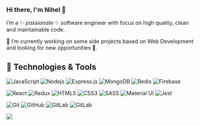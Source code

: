 ### Hi there, I'm Nihel 👋

I’m a ✨ _passionate_ ✨ software engineer with focus on high quality, clean and maintainable code. 

🔭 I’m currently working on some side projects based on Web Development and looking for new opportunities 👯. 

<!-- [![Email Badge](https://img.shields.io/badge/contact@nihel.tech-168DE2?style=flat-square&logo=Mail.Ru&logoColor=white&link=mailto:contact@nihel.tech)](mailto:contact@nihel.tech)
[![Portfolio Badge](https://img.shields.io/badge/Portfolio-3DA639?style=flat-square&logo=Portfolio&logoColor=white&link=https://www.nihel.tech)](https://www.nihel.tech) -->
<!-- [![Linkedin Badge](https://img.shields.io/badge/-LinkedIn-blue?style=flat-square&logo=Linkedin&logoColor=white&link=https://www.linkedin.com/in/nihel-akremi/)](https://www.linkedin.com/in/nihel-akremi/)  -->


## 🔧 Technologies & Tools 

![JavaScript](https://img.shields.io/badge/JavaScript-black?style=flat-square&logo=javascript)
![Nodejs](https://img.shields.io/badge/Nodejs-black?style=flat-square&logo=Node.js)
![Express.js](https://img.shields.io/badge/EXPRESS.JS-%23404d59?&style=flat-square)
![MongoDB](https://img.shields.io/badge/MongoDB-black?style=flat-square&logo=mongodb)
![Redis](https://img.shields.io/badge/Redis-black?style=flat-square&logo=Redis)
![Firebase](https://img.shields.io/badge/Firebase-FFCA28?&style=flat-square&logo=firebase&logoColor=black)

![React](https://img.shields.io/badge/React-61DAFB?style=flat-square&logo=react&logoColor=black)
![Redux](https://img.shields.io/badge/Redux-764ABC?&style=flat-square&logo=redux&logoColor=white)
![HTML5](https://img.shields.io/badge/HTML5-E34F26?style=flat-square&logo=html5&logoColor=white)
![CSS3](https://img.shields.io/badge/CSS3-1572B6?style=flat-square&logo=css3)
![SASS](https://img.shields.io/badge/SASS-CC6699?&style=flat-square&logo=SASS&logoColor=white)
![Material UI](https://img.shields.io/badge/Material%20UI-0081CB?&style=flat-square&logo=material-ui&logoColor=white)
![Jest](https://img.shields.io/badge/Jest-C21325?&style=flat-square&logo=jest&logoColor=white)

![Git](https://img.shields.io/badge/Git-F05032?style=flat-square&logo=git&logoColor=white)
![GitHub](https://img.shields.io/badge/GitHub-181717?style=flat-square&logo=github)
![GitLab](https://img.shields.io/badge/GitLab-black?style=flat-square&logo=GitLab&logoColor=grey)
![GitLab](https://img.shields.io/badge/GitLab%20CI-black?style=flat-square&logo=gitlab)

![](https://img.shields.io/badge/OS-Linux-informational?style=flat-square&logo=linux&logoColor=white&color=2bbc8a)

<!-- ## 📈 GitHub Stats
[Visitor Badge](https://visitor-badge.laobi.icu/badge?page_id=NihelAkr)

![Github Stats](https://github-readme-stats.vercel.app/api?username=NihelAkr&count_private=true&hide=stars,issues,contribs&show_icons=true&include_all_commits=true&theme=dracula) -->


